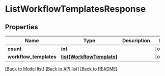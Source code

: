 # ListWorkflowTemplatesResponse

## Properties
Name | Type | Description | Notes
------------ | ------------- | ------------- | -------------
**count** | **int** |  | [optional] 
**workflow_templates** | [**list[WorkflowTemplate]**](WorkflowTemplate.md) |  | [optional] 

[[Back to Model list]](../README.md#documentation-for-models) [[Back to API list]](../README.md#documentation-for-api-endpoints) [[Back to README]](../README.md)


